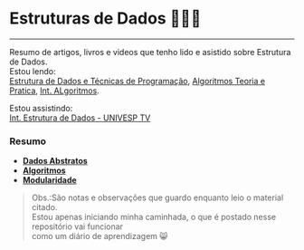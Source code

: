# Estruturas de Dados :ghost::cat::octopus:  
---
Resumo de artigos, livros e videos que tenho lido e asistido sobre Estrutura de Dados.  
Estou lendo:  
[Estrutura de Dados e Técnicas de Programação](), [Algoritmos Teoria e Pratica](https://www.amazon.com.br/Algoritmos-Teoria-Pr%C3%A1tica-Thomas-Cormen/dp/8535236996),
[Int. ALgoritmos](https://www.embarcados.com.br/serie/introducao-a-algoritmos/).  

Estou assistindo:  
[Int. Estrutura de Dados - UNIVESP TV](https://www.youtube.com/playlist?list=PLxI8Can9yAHf8k8LrUePyj0y3lLpigGcl)

### Resumo

* [**Dados Abstratos**](https://github.com/fagnercaeres/Estudos_Estrutura_Dados/blob/master/1%C2%BASemana/dados_abstratos.md)  
* [**Algoritmos**](https://github.com/fagnercaeres/Estudos_Estrutura_Dados/blob/master/1%C2%BASemana/algoritmos.md)
* [**Modularidade**](https://github.com/fagnercaeres/Estudos_Estrutura_Dados/blob/master/1%C2%BASemana/modularidade.md)

> Obs.:São notas e observações que guardo enquanto leio o material citado.  
> Estou apenas iniciando minha caminhada, o que é postado nesse repositório vai funcionar  
> como um diário de aprendizagem :smile_cat: 
